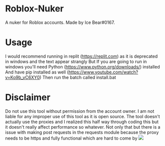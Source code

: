 # Roblox-Nuker
A nuker for Roblox accounts. Made by Ice Bear#0167.
# Usage
I would recommend running in replit (https://replit.com) as it is deprecated in windows and the text appear strangly
But If you are going to run in windows you'll need Python (https://www.python.org/downloads/) installed
And have pip installed as well (https://www.youtube.com/watch?v=Ko9b_vC6XY0)
Then run the batch called install.bat
# Disclaimer
Do not use this tool without permission from the account owner. I am not liable for any improper use of this tool as it is open source.
The tool doesn't actually use the proxies and I realized this half way through coding this but it doesn't really affect performance so whatever.
Not only that but there is a issue with making post requests in the requests module because the proxy needs to be https and fully functional which are hard to come by
<img src="https://tr.rbxcdn.com/26990594c5e4f706afecded31c1e1655/420/420/Image/Png">
